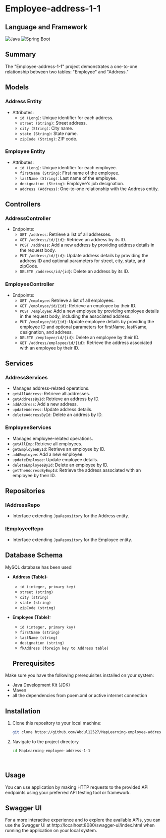 # Employee-address-1-1
## Language and Framework
![Java](https://img.shields.io/badge/Language-Java-green)
![Spring Boot](https://img.shields.io/badge/Framework-Spring%20Boot-brightgreen)

## Summary

The "Employee-address-1-1" project demonstrates a one-to-one relationship between two tables: "Employee" and "Address."

## Models

### Address Entity

- Attributes:
  - `id (Long)`: Unique identifier for each address.
  - `street (String)`: Street address.
  - `city (String)`: City name.
  - `state (String)`: State name.
  - `zipCode (String)`: ZIP code.

### Employee Entity

- Attributes:
  - `id (Long)`: Unique identifier for each employee.
  - `firstName (String)`: First name of the employee.
  - `lastName (String)`: Last name of the employee.
  - `designation (String)`: Employee's job designation.
  - `address (Address)`: One-to-one relationship with the Address entity.

## Controllers

### AddressController

- Endpoints:
  - `GET /address`: Retrieve a list of all addresses.
  - `GET /address/id/{id}`: Retrieve an address by its ID.
  - `POST /address`: Add a new address by providing address details in the request body.
  - `PUT /address/id/{id}`: Update address details by providing the address ID and optional parameters for street, city, state, and zipCode.
  - `DELETE /address/id/{id}`: Delete an address by its ID.

### EmployeeController

- Endpoints:
  - `GET /employee`: Retrieve a list of all employees.
  - `GET /employee/id/{id}`: Retrieve an employee by their ID.
  - `POST /employee`: Add a new employee by providing employee details in the request body, including the associated address.
  - `PUT /employee/id/{id}`: Update employee details by providing the employee ID and optional parameters for firstName, lastName, designation, and address.
  - `DELETE /employee/id/{id}`: Delete an employee by their ID.
  - `GET /address/employee/id/{id}`: Retrieve the address associated with an employee by their ID.

## Services

### AddressServices

- Manages address-related operations.
- `getAllAddress`: Retrieve all addresses.
- `getAddressById`: Retrieve an address by ID.
- `addAddress`: Add a new address.
- `updateAddress`: Update address details.
- `deleteAddressById`: Delete an address by ID.

### EmployeeServices

- Manages employee-related operations.
- `getAllEmp`: Retrieve all employees.
- `getEmployeeById`: Retrieve an employee by ID.
- `addEmployee`: Add a new employee.
- `updateEmployee`: Update employee details.
- `deleteEmployeeById`: Delete an employee by ID.
- `getTheAddressByEmpId`: Retrieve the address associated with an employee by their ID.

## Repositories

### IAddressRepo

- Interface extending `JpaRepository` for the Address entity.

### IEmployeeRepo

- Interface extending `JpaRepository` for the Employee entity.

## Database Schema
MySQL database has been used
- **Address (Table):**
  - `id (integer, primary key)`
  - `street (string)`
  - `city (string)`
  - `state (string)`
  - `zipCode (string)`

- **Employee (Table):**
  - `id (integer, primary key)`
  - `firstName (string)`
  - `lastName (string)`
  - `designation (string)`
  - `fkAddress (foreign key to Address table)`

   ## Prerequisites
Make sure you have the following prerequisites installed on your system:

- Java Development Kit (JDK)
- Maven
- all the dependencies from poem.xml or active internet connection

## Installation
1. Clone this repository to your local machine:

   ```bash
   git clone https://github.com/Abdul12527/MapLearning-employee-address-1-1.git
   
2. Navigate to the project directory

    ```bash
    cd MapLearning-employee-address-1-1

  
## Usage
You can use application by making HTTP requests to the provided API endpoints using your preferred API testing tool or framework.

## Swagger UI
For a more interactive experience and to explore the available APIs, you can use the Swagger UI at http://localhost:8080/swagger-ui/index.html when running the application on your local system.
